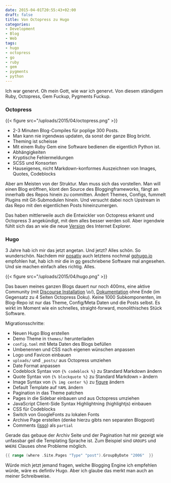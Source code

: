 ```yaml
---
date: 2015-04-01T20:55:43+02:00
draft: false
title: Von Octopress zu Hugo
categories:
- Development
- Blog
- Web
tags:
- hugo
- octopress
- go
- ruby
- gem
- pygments
- python
---
```


Ich war genervt. Oh mein Gott, wie war ich genervt. Von diesem ständigem
Ruby, Octopress, Gem Fuckup, Pygments Fuckup.

### Octopress

{{< figure src="/uploads/2015/04/octopress.png" >}}

* 2-3 Minuten Blog-Compiles für poplige 300 Posts.
* Man kann nie irgendwas updaten, da sonst der ganze Blog bricht.
* Theming ist scheisse
* Mit einem Ruby Gem eine Software bedienen die eigentlich Python ist.
* Abhängigkeiten
* Kryptische Fehlermeldungen
* SCSS und Konsorten
* Hauseigenes, nicht Markdown-konformes Auszeichnen von Images, Quotes,
  Codeblocks

Aber am Meisten von der Struktur. Man muss sich das vorstellen. Man will
einen Blog eröffnen, klont den Source des Bloggingframeworks, fängt an
innerhalb des Repos hinein zu committen. Ändert Themes, Configs,
fummelt Plugins mit Git-Submodulen hinein. Und versucht dabei noch Upstream
in das Repo mit den eigentlichen Posts hineinzumergen.

Das haben mittlerweile auch die Entwickler von Octopress erkannt und
Octopress 3 angekündigt, mit dem alles besser werden soll. Aber irgendwie
fühlt sich das an wie die neue
[Version](http://octopress.org/2015/01/15/octopress-3.0-is-coming/) des
Internet Explorer.

### Hugo

3 Jahre hab ich mir das jetzt angetan. Und jetzt? Alles schön. So wunderschön.
Nachdem mir [posativ](https://posativ.org) auch letztens nochmal [gohugo.io](https://gohugo.io)
empfohlen hat, hab ich mir die in [go](http://golang.org) geschriebene
Software mal angesehen. Und sie machen einfach alles richtig. Alles.

{{< figure src="/uploads/2015/04/hugo.png" >}}

Das bauen meines ganzen Blogs dauert nur noch 400ms, eine aktive
Community (mit [Discourse Installation](http://discuss.gohugo.io) \o/),
[Dokumentation](http://gohugo.io/overview/introduction/) ohne Ende (im Gegensatz zu 4 Seiten Octopress Doku). Keine
1000 Subkomponenten, im Blog-Repo ist nur das Theme, Config/Meta Daten und die
Posts selbst. Es wirkt im Moment wie ein schnelles, straight-forward,
monolithisches Stück Software.

Migrationsschritte:

* Neuen Hugo Blog erstellen
* Demo Theme in `themes/` herunterladen
* `config.toml` mit Meta Daten des Blogs befüllen
* Umbenennen und CSS nach eigenen wünschen anpassen
* Logo und Favicon einbauen
* `uploads/` und `_posts/` aus Octopress umziehen
* Date Format anpassen
* Codeblock Syntax von `{% codeblock %}` zu Standard Markdown ändern
* Quote Syntax von `{% blockquote %}` zu Standard Markdown `>` ändern
* Image Syntax von `{% img center %}` zu
  [figure](http://gohugo.io/extras/shortcodes/) ändern
* Default Template auf `YAML` ändern
* Pagination in das Theme patchen
* Pages in die Sidebar einbauen und aus Octopress umziehen
* JavaScript Client-Side Syntax Highlightning (highlightjs) einbauen
* CSS für Codeblocks
* Switch von GoogleFonts zu lokalen Fonts
* Archive Page erstellen (denke hierzu gibts nen separaten Blogpost)
* Comments ([isso](https://posativ.org/isso)) als `partial`

Gerade das gebaue der Archiv Seite und der Pagination hat mir gezeigt wie
unfassbar geil die Templating Sprache ist. Zum Beispiel sind `GROUPS` und
`WHERE` Clauses ohne Probleme möglich.

``` go
{{ range (where .Site.Pages "Type" "post").GroupByDate "2006"  }}
```

Würde mich jetzt jemand fragen, welche Blogging Engine ich empfehlen würde,
wäre es defintiv Hugo. Aber ich glaube das merkt man auch an meiner
Schreibweise.
